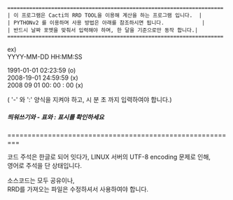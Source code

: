 ```
=====================================================================
| 이 프로그램은 Cacti의 RRD TOOL을 이용해 계산을 하는 프로그램 입니다.  |
| PYTHONv2 를 이용하며 사용 방법은 아래를 참조하시면 됩니다.            |
| 반드시 날짜 포멧을 맞춰서 입력해야 하며, 한 달을 기준으로만 동작 합니다.|
=====================================================================
```


ex)   
YYYY-MM-DD HH:MM:SS    

1991-01-01 02:23:59 (o)   
2008-19-01 24:59:59 (x)   
2008 09 01 00: 00 : 00 (x)   
   
( '-' 와 ':' 양식을 지켜야 하고, 시 분 초 까지 입력하여야 합니다.)    

##### 띄워쓰기와 - 표와 : 표시를 확인하세요    

=========================================================    


코드 주석은 한글로 되어 잇다가, LINUX 서버의 UTF-8 encoding 문제로 인해,    
영어로 주석을 단 상태입니다.    
   
소스코드는 모두 공유이나,   
RRD를 가져오는 파일은 수정하셔서 사용하여야 합니다.   
